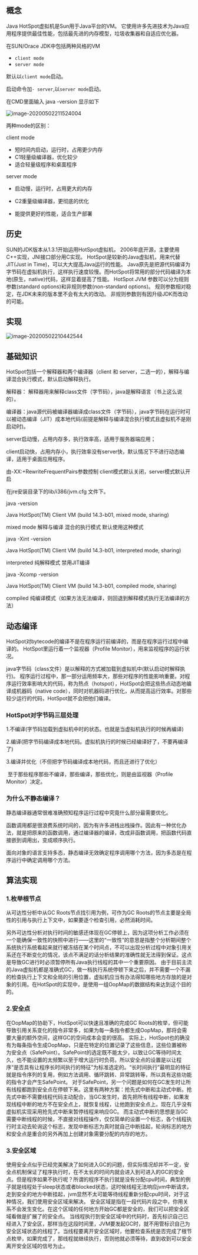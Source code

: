 ## 概念

Java HotSpot虚拟机是Sun用于Java平台的VM。 它使用许多先进技术为Java应用程序提供最佳性能，包括最先进的内存模型，垃圾收集器和自适应优化器。

在SUN/Orace JDK中包括两种风格的VM

- `client mode`
- `server mode`

默认以`client mode`启动。

启动命令加`- server`,以`server mode`启动。

在CMD里面输入 java -version 显示如下

![image-20200502211524004](C:\Users\Administrator\AppData\Roaming\Typora\typora-user-images\image-20200502211524004.png)

 

两种mode的区别：

client mode

- 短时间内启动，运行时，占用更少内存
- C1轻量级编译器，优化较少
- 适合轻量级程序和桌面程序

server mode

- 启动慢，运行时，占用更大的内存

- C2重量级编译器，更彻底的优化

- 能提供更好的性能，适合生产部署

  

## 历史

  SUN的JDK版本从1.3.1开始运用HotSpot虚拟机， 2006年底开源，主要使用C++实现，JNI接口部分用C实现。
  HotSpot是较新的Java虚拟机，用来代替JIT(Just in Time)，可以大大提高Java运行的性能。 
  Java原先是把源代码编译为字节码在虚拟机执行，这样执行速度较慢。而HotSpot将常用的部分代码编译为本地(原生，native)代码，这样显着提高了性能。 
  HotSpot JVM 参数可以分为规则参数(standard options)和非规则参数(non-standard options)。 
  规则参数相对稳定，在JDK未来的版本里不会有太大的改动。 
  非规则参数则有因升级JDK而改动的可能。

## 实现

![image-20200502210442544](E:\技术帖子\笔记\基础\图\image-20200502210442544.png)

## 基础知识

  HotSpot包括一个解释器和两个编译器（client 和 server，二选一的），解释与编译混合执行模式，默认启动解释执行。

   解释器： 解释器用来解释class文件（字节码），java是解释语言（书上这么说的）。

   编译器：java源代码被编译器编译成class文件（字节码），java字节码在运行时可以被动态编译（JIT）成本地代码(前提是解释与编译混合执行模式且虚拟机不是刚启动时)。

  server启动慢，占用内存多，执行效率高，适用于服务器端应用；

  client启动快，占用内存小，执行效率没有server快，默认情况下不进行动态编译，适用于桌面应用程序。

  由-XX:+RewriteFrequentPairs参数控制  client模式默认关闭，server模式默认开启

  在jre安装目录下的lib/i386/jvm.cfg 文件下。



  java -version

  Java HotSpot(TM) Client VM (build 14.3-b01, mixed mode, sharing)

  mixed mode 解释与编译 混合的执行模式 默认使用这种模式

  

java -Xint -version

  Java HotSpot(TM) Client VM (build 14.3-b01, interpreted mode, sharing)

  interpreted 纯解释模式 禁用JIT编译



  java -Xcomp -version

  Java HotSpot(TM) Client VM (build 14.3-b01, compiled mode, sharing)

  compiled 纯编译模式（如果方法无法编译，则回退到解释模式执行无法编译的方法）

## 动态编译

   HotSpot对bytecode的编译不是在程序运行前编译的，而是在程序运行过程中编译的。
   HotSpot里运行着一个监视器（Profile Monitor），用来监视程序的运行状况。

   java字节码（class文件）是以解释的方式被加载到虚拟机中(默认启动时解释执行)。 程序运行过程中，那一部分运用频率大，那些对程序的性能影响重要。对程序运行效率影响大的代码，称为热点（hotspot），HotSpot会把这些热点动态地编译成机器码（native code），同时对机器码进行优化，从而提高运行效率。对那些较少运行的代码，HotSpot就不会把他们编译。

### HotSpot对字节码三层处理

   1.不编译(字节码加载到虚拟机中时的状态。也就是当虚拟机执行的时候再编译)

   2.编译(把字节码编译成本地代码。虚拟机执行的时候已经编译好了，不要再编译了)

   3.编译并优化（不但把字节码编译成本地代码，而且还进行了优化）

​    至于那些程序那些不编译，那些编译，那些优化，则是由监视器（Profile Monitor）决定。

### 为什么不静态编译？

   静态编译器通常很难准确预知程序运行过程中究竟什么部分最需要优化。

   函数调用都是很浪费系统时间的，因为有许多进栈出栈操作。因此有一种优化办法，就是把原来的函数调用，通过编译器的编译，改成非函数调用，把函数代码直接嵌到调用出，变成顺序执行。

​    面向对象的语言支持多态，静态编译无效确定程序调用哪个方法，因为多态是在程序运行中确定调用哪个方法。



## 算法实现

### 1.枚举根节点

从可达性分析中从GC Roots节点找引用为例，可作为GC Roots的节点主要是全局性的引用与执行上下文中，如果要逐个检查引用，必然消耗时间。

另外可达性分析对执行时间的敏感还体现在GC停顿上，因为这项分析工作必须在一个能确保一致性的快照中进行——这里的“一致性”的意思是指整个分析期间整个系统执行系统看起来就行被冻结在某个时间点，不可以出现分析过程中对象引用关系还在不断变化的情况，该点不满足的话分析结果的准确性就无法得到保证。这点是导致GC进行时必须暂停所有Java执行线程的其中一个重要原因。
由于目前主流的Java虚拟机都是准确式GC，做一档执行系统停顿下来之后，并不需要一个不漏的检查执行上下文和全局的引用位置，虚拟机应当有办法得知哪些地方存放的是对象的引用。在HotSpot的实现中，是使用一组OopMap的数据结构来达到这个目的的。

### 2.安全点

在OopMap的协助下，HotSpot可以快速且准确的完成GC Roots的枚举，但可能导致引用关系变化的指令非常多，如果为每一条指令都生成OopMap，那将会需要大量的额外空间，这样GC的空间成本会变的很高。
实际上，HotSpot也的确没有为每条指令生成OopMap，只是在特定的位置记录了这些信息，这些位置被称为安全点（SafePoint）。SafePoint的选定既不能太少，以致让GC等待时间太久，也不能设置的太频繁以至于增大运行时负荷。所以安全点的设置是以让程序“是否具有让程序长时间执行的特征”为标准选定的。“长时间执行”最明显的特征就是指令序列的复用，例如方法调用、循环跳转、异常跳转等，所以具有这些功能的指令才会产生SafePoint。
对于SafePoint，另一个问题是如何在GC发生时让所有线程都跑到安全点在停顿下来。这里有两种方案：抢先式中断和主动式中断。抢先式中断不需要线程代码主动配合，当GC发生时，首先把所有线程中断，如果发现线程中断的地方不在安全点上，就恢复线程，让他跑到安全点上。现在几乎没有虚拟机实现采用抢先式中断来暂停线程来响应GC。
而主动式中断的思想是当GC需要中断线程的时候，不直接对线程操作，仅仅简单的设置一个标志，各个线程执行时主动去轮询这个标志，发现中断标志为真时就自己中断挂起，轮询标志的地方和安全点是重合的另外再加上创建对象需要分配的内存的地方。

### 3.安全区域

使用安全点似乎已经完美解决了如何进入GC的问题，但实际情况却并不一定，安全点机制保证了程序执行时，在不太长的时间内就会进入到可进入的GC的安全点。但是程序如果不执行呢？所谓的程序不执行就是没有分配cpu时间，典型的例子就是线程处于sleep状态或者blocked状态，这时候线程无法响应jvm中断请求，走到安全的地方中断挂起，jvm显然不太可能等待线程重新分配cpu时间，对于这种情况，我们使用安全区域来解决。
安全区域是指在一段代码片段之中，你用关系不会发生变化。在这个区域的任何地方开始GC都是安全的，我们可以把安全区域看做是扩展了的安全点。
当线程执行到安全区域中的代码时，首先标识自己已经进入了安全区，那样当在这段时间里，JVM要发起GC时，就不用管标识自己为安全区域状态的线程了。当线程要离开安全区域时，他要检查系统是否完成了根节点枚举，如果完成了，那线程就继续执行，否则他就必须等待，直到收到可以安全离开安全区域的信号为止。